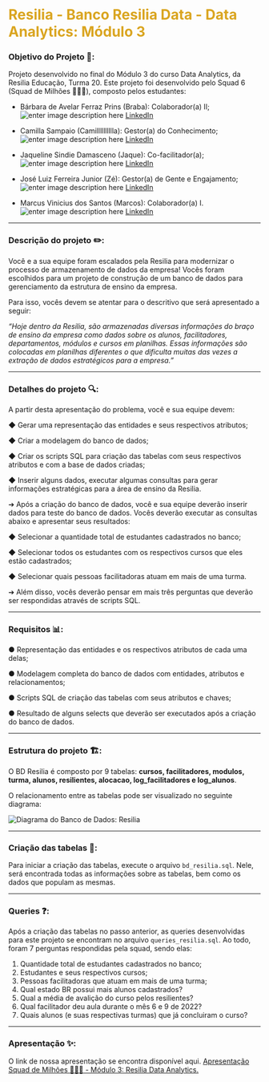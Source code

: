 
# <font  color="#DAA520">Resilia - Banco Resilia Data - Data Analytics: Módulo 3</font>

### Objetivo do Projeto 🎯:

  

Projeto desenvolvido no final do Módulo 3 do curso Data Analytics, da Resilia Educação, Turma 20. Este projeto foi desenvolvido pelo Squad 6 (Squad de Milhões 🌽🌽🌽), composto pelos estudantes:

  

- Bárbara de Avelar Ferraz Prins (Braba): Colaborador(a) II;
![enter image description here](https://cdn-icons-png.flaticon.com/24/3536/3536505.png) [LinkedIn](https://www.linkedin.com/in/barbara-avelar/)
  

- Camilla Sampaio (Camilllllllllla): Gestor(a) do Conhecimento;
![enter image description here](https://cdn-icons-png.flaticon.com/24/3536/3536505.png) [LinkedIn](https://www.linkedin.com/in/camilla-sampaio-0b8ab3218/)
  

- Jaqueline Sindie Damasceno (Jaque): Co-facilitador(a);
![enter image description here](https://cdn-icons-png.flaticon.com/24/3536/3536505.png) [LinkedIn](https://www.linkedin.com/in/jaquelinesindie/)
  

- José Luiz Ferreira Junior (Zé): Gestor(a) de Gente e Engajamento;
![enter image description here](https://cdn-icons-png.flaticon.com/24/3536/3536505.png) [LinkedIn](https://www.linkedin.com/in/jos%C3%A9-luiz-ferreira-junior-02a5141b1/)

  

- Marcus Vinicius dos Santos (Marcos): Colaborador(a) I.
![enter image description here](https://cdn-icons-png.flaticon.com/24/3536/3536505.png) [LinkedIn](https://www.linkedin.com/in/marcus-vinicius-santos/)
  
---
### Descrição do projeto ✏️:

Você e a sua equipe foram escalados pela Resilia para modernizar o processo de armazenamento de dados da empresa! Vocês foram escolhidos para um projeto de construção de um banco de dados para gerenciamento da estrutura de ensino da empresa.

Para isso, vocês devem se atentar para o descritivo que será apresentado a seguir:

*“Hoje dentro da Resilia, são armazenadas diversas informações do braço de ensino da empresa como dados sobre os alunos, facilitadores, departamentos, módulos e cursos em planilhas. Essas informações são colocadas em planilhas diferentes o que dificulta muitas das vezes a extração de dados estratégicos para a empresa.”*

---
### Detalhes do projeto 🔍:

A partir desta apresentação do problema, você e sua equipe devem:

◆ Gerar uma representação das entidades e seus respectivos atributos;

◆ Criar a modelagem do banco de dados;

◆ Criar os scripts SQL para criação das tabelas com seus respectivos atributos e com a base de dados criadas;

◆ Inserir alguns dados, executar algumas consultas para gerar informações estratégicas para a área de ensino da Resilia.

  

➔ Após a criação do banco de dados, você e sua equipe deverão inserir dados para teste do banco de dados. Vocês deverão executar as consultas abaixo e apresentar seus resultados:

◆ Selecionar a quantidade total de estudantes cadastrados no banco;

◆ Selecionar todos os estudantes com os respectivos cursos que eles estão cadastrados;

◆ Selecionar quais pessoas facilitadoras atuam em mais de uma turma.

➔ Além disso, vocês deverão pensar em mais três perguntas que deverão ser respondidas através de scripts SQL.

---
### Requisitos :bar_chart::

● Representação das entidades e os respectivos atributos de cada uma delas;

● Modelagem completa do banco de dados com entidades, atributos e relacionamentos;

● Scripts SQL de criação das tabelas com seus atributos e chaves;

● Resultado de alguns selects que deverão ser executados após a criação do banco de dados.

---
### Estrutura do projeto 🏗️:


O BD Resilia é composto por 9 tabelas:  **cursos, facilitadores, modulos, turma, alunos, resilientes, alocacao, log_facilitadores e log_alunos**.

O relacionamento entre as tabelas pode ser visualizado no seguinte diagrama:

![Diagrama do Banco de Dados: Resilia](https://media.discordapp.net/attachments/1005571000999628843/1014509333687582741/Projeto_M3.png?width=730&height=671)

  
---
### Criação das tabelas :bookmark_tabs::


Para iniciar a criação das tabelas, execute o arquivo `bd_resilia.sql`. Nele, será encontrada todas as informações sobre as tabelas, bem como os dados que populam as mesmas. 

---
### Queries ❓:

Após a criação das tabelas no passo anterior, as queries desenvolvidas para este projeto se encontram no arquivo  `queries_resilia.sql`. Ao todo, foram 7 perguntas respondidas pela squad, sendo elas:

 1. Quantidade total de estudantes cadastrados no banco;
 2. Estudantes e seus respectivos cursos;
 3. Pessoas facilitadoras que atuam em mais de uma turma;
 4. Qual estado BR possui mais alunos cadastrados?
 5. Qual a média de avalição do curso pelos resilientes?
 6. Qual facilitador deu aula durante o mês 6 e 9 de 2022?
 7. Quais alunos (e suas respectivas turmas) que já concluiram o curso?

---
### Apresentação ✨:

O link de nossa apresentação se encontra disponível aqui. [Apresentação Squad de Milhões 🌽🌽🌽 - Módulo 3: Resilia Data Analytics.](https://www.canva.com/design/DAFKwSRcb90/wQljhlTZsa-0WyW-5JEYHw/view?utm_content=DAFKwSRcb90&utm_campaign=designshare&utm_medium=link2&utm_source=sharebutton)
